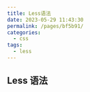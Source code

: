 ```yaml
---
title: Less语法
date: 2023-05-29 11:43:30
permalink: /pages/bf5b91/
categories:
  - css
tags:
  - less
---
```


## Less 语法
